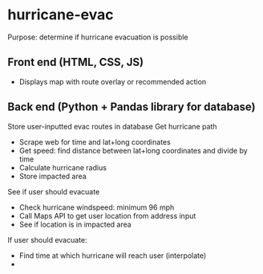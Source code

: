 # hurricane-evac
Purpose: determine if hurricane evacuation is possible

## Front end (HTML, CSS, JS)
- Displays map with route overlay or recommended action

## Back end (Python + Pandas library for database)
Store user-inputted evac routes in database
Get hurricane path
- Scrape web for time and lat+long coordinates
- Get speed: find distance between lat+long coordinates and divide by time
- Calculate hurricane radius
- Store impacted area

See if user should evacuate
- Check hurricane windspeed: minimum 96 mph
- Call Maps API to get user location from address input
- See if location is in impacted area

If user should evacuate:
- Find time at which hurricane will reach user (interpolate)
- 
